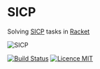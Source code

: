 # SICP
Solving [SICP](https://mitpress.mit.edu/sicp/) tasks in [Racket](https://racket-lang.org/)


![SICP](https://camo.githubusercontent.com/2d4115377584a4e97fcd8ba0f2d7e368bee77c2d/687474703a2f2f6d697470726573732e6d69742e6564752f736963702f67726170686963732f6d61696e2d62616e6e65722e676966)

[![Build Status](https://travis-ci.org/sashashakun/SICP.svg?branch=master)](https://travis-ci.org/sashashakun/SICP)
[![Licence MIT](https://img.shields.io/github/license/mashape/apistatus.svg)](https://opensource.org/licenses/MIT)
